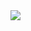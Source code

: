 <div align="left">
  <img src="https://visitor-badge.laobi.icu/badge?page_id=Enriccou.visitor-badge"  />
</div>
